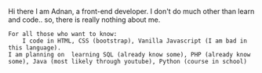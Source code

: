 Hi there
I am Adnan, a front-end developer.
I don't do much other than learn and code..
so, there is really nothing about me. 
      
    For all those who want to know:
        I code in HTML, CSS (bootstrap), Vanilla Javascript (I am bad in this language).
	I am planning on  learning SQL (already know some), PHP (already know some), Java (most likely through youtube), Python (course in school)
